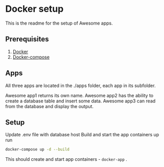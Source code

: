 # Docker setup

This is the readme for the setup of Awesome apps.

## Prerequisites

1. [Docker](https://www.docker.com/)
3. [Docker-compose](https://docs.docker.com/compose/)

## Apps

All three apps are located in the ./apps folder, each app in its subfolder.

Awesome app1 returns its own name.
Awesome app2 has the ability to create a database table and insert some data.
Awesome app3 can read from the database and display the output.

## Setup

Update .env file with database host
Build and start the app containers up run

```bash
docker-compose up -d --build
```

This should create and start app containers - `docker-app` .


